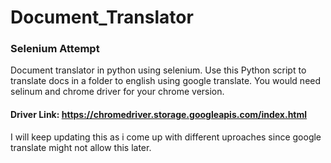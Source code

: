 # Document_Translator

### Selenium Attempt
Document translator in python using selenium.
Use this Python script to translate docs in a folder to english using google translate.
You would need selinum and chrome driver for your chrome version.

#### Driver Link: https://chromedriver.storage.googleapis.com/index.html
 I will keep updating this as i come up with different uproaches since google translate might not allow this later.
